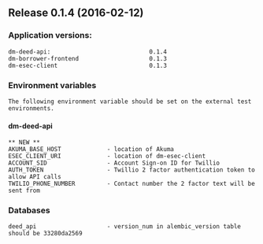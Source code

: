 ## Release 0.1.4 (2016-02-12)

### Application versions:

    dm-deed-api:                            0.1.4
    dm-borrower-frontend                    0.1.3
    dm-esec-client                          0.1.3

### Environment variables

    The following environment variable should be set on the external test environments.

#### dm-deed-api

    ** NEW **
    AKUMA_BASE_HOST             - location of Akuma
    ESEC_CLIENT_URI             - location of dm-esec-client
    ACCOUNT_SID                 - Account Sign-on ID for Twillio
    AUTH_TOKEN                  - Twillio 2 factor authentication token to allow API calls
    TWILIO_PHONE_NUMBER         - Contact number the 2 factor text will be sent from

### Databases

    deed_api                    - version_num in alembic_version table should be 33280da2569
